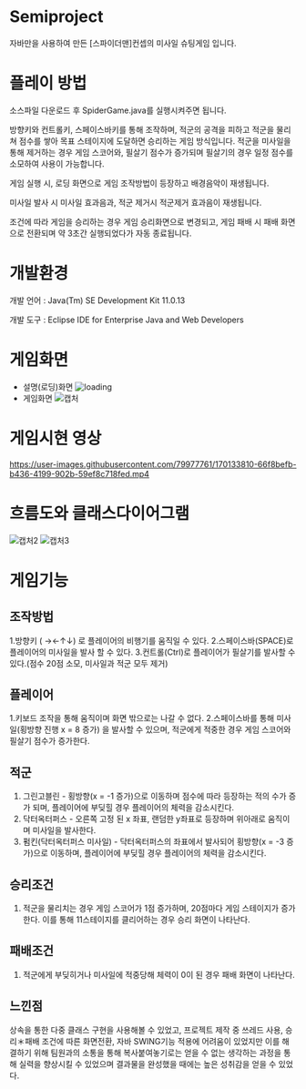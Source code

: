 # Semiproject

자바만을 사용하여 만든 [스파이더맨]컨셉의 미사일 슈팅게임 입니다.

# 플레이 방법

소스파일 다운로드 후 SpiderGame.java를 실행시켜주면 됩니다.

방향키와 컨트롤키, 스페이스바키를 통해 조작하며, 적군의 공격을 피하고 적군을 물리쳐 점수를 쌓아 목표 스테이지에 도달하면 승리하는 게임 방식입니다.
적군을 미사일을 통해 제거하는 경우 게임 스코어와, 필살기 점수가 증가되며 필살기의 경우 일정 점수를 소모하여 사용이 가능합니다.

게임 실행 시, 로딩 화면으로 게임 조작방법이 등장하고 배경음악이 재생됩니다.

미사일 발사 시 미사일 효과음과, 적군 제거시 적군제거 효과음이 재생됩니다.

조건에 따라 게임을 승리하는 경우 게임 승리화면으로 변경되고, 게임 패배 시 패배 화면으로 전환되며 약 3초간 실행되었다가 자동 종료됩니다.

# 개발환경


개발 언어 : Java(Tm) SE Development Kit 11.0.13 


개발 도구 : Eclipse IDE for Enterprise Java and Web Developers

# 게임화면 
+ 설명(로딩)화면
![loading](https://user-images.githubusercontent.com/79977761/170080787-48784e57-2a9b-4d77-9e4d-ed231c39c5b7.png)
+ 게임화면
![캡처](https://user-images.githubusercontent.com/79977761/170080917-81807a8d-b94f-4ea6-b28b-eafca130dcab.PNG)


# 게임시현 영상
https://user-images.githubusercontent.com/79977761/170133810-66f8befb-b436-4199-902b-59ef8c718fed.mp4

# 흐름도와 클래스다이어그램
![캡처2](https://user-images.githubusercontent.com/79977761/170082187-c3bcf03e-841e-4aeb-95e3-6905013929f0.PNG)
![캡처3](https://user-images.githubusercontent.com/79977761/170082258-c9629c1f-2780-45a5-a44d-079f2c7f527e.PNG)

# 게임기능 
## 조작방법
1.방향키 ( →←↑↓) 로 플레이어의 비행기를 움직일 수 있다.
2.스페이스바(SPACE)로 플레이어의 미사일을 발사 할 수 있다.
3.컨트롤(Ctrl)로 플레이어가 필살기를 발사할 수 있다.(점수 20점 소모, 미사일과 적군 모두 제거)

## 플레이어
1.키보드 조작을 통해 움직이며 화면 밖으로는 나갈 수 없다.
2.스페이스바를 통해 미사일(횡방향 진행 x = 8 증가) 을 발사할 수 있으며, 적군에게 적중한 경우 게임 스코어와 필살기 점수가 증가한다.


## 적군
1. 그린고블린 - 횡방향(x = -1 증가)으로 이동하며 점수에 따라 등장하는 적의 수가 증가 되며, 플레이어에 부딪힐 경우 플레이어의 체력을 감소시킨다.
2. 닥터옥터퍼스 -  오른쪽 고정 된 x 좌표, 랜덤한 y좌표로 등장하며 위아래로 움직이며 미사일을 발사한다.
3. 펌킨(닥터옥터퍼스 미사일) - 닥터옥터퍼스의 좌표에서 발사되어 횡방향(x = -3 증가)으로 이동하며, 플레이어에 부딪힐 경우 플레이어의 체력을 감소시킨다.

## 승리조건
1. 적군을 물리치는 경우 게임 스코어가 1점 증가하며, 20점마다 게임 스테이지가 증가한다.
이를 통해 11스테이지를 클리어하는 경우 승리 화면이 나타난다.

## 패배조건
1. 적군에게 부딪히거나 미사일에 적중당해 체력이 0이 된 경우 패배 화면이 나타난다.

## 느낀점
상속을 통한 다중 클래스 구현을 사용해볼 수 있었고, 프로젝트 제작 중 쓰레드 사용, 승리＊패배 조건에 따른 화면전환, 자바 SWING기능 적용에 어려움이 있었지만 이를 해결하기 위해 팀원과의 소통을 통해 복사붙여놓기로는 얻을 수 없는 생각하는 과정을 통해 실력을 향상시킬 수 있었으며 결과물을 완성했을 때에는 높은 성취감을 얻을 수 있었다.

